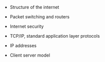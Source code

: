 -   Structure of the internet
    
-   Packet switching and routers
    
-   Internet security
    
-   TCP/IP, standard application layer protocols
    
-   IP addresses
    
-   Client server model